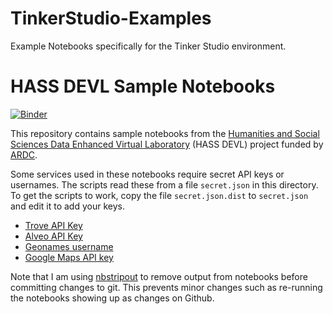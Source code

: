 # TinkerStudio-Examples
Example Notebooks specifically for the Tinker Studio environment.

# HASS DEVL Sample Notebooks

[![Binder](https://mybinder.org/badge.svg)](https://mybinder.org/v2/gh/HASSCloud/hassdevl-samples.git/master)

This repository contains sample notebooks from the [Humanities and Social Sciences Data 
Enhanced Virtual Laboratory](https://hasscloud.net.au/) (HASS DEVL) project funded by 
[ARDC](https://nectar.org.au/).  

Some services used in these notebooks require secret API keys or usernames.  The scripts read these
from a file `secret.json` in this directory.   To get the scripts to work, copy the file `secret.json.dist` 
to `secret.json` and edit it to add your keys. 

- [Trove API Key](http://help.nla.gov.au/trove/building-with-trove/api)
- [Alveo API Key](http://alveo.edu.au/documentation/getting-access-to-alveo-and-galaxy/whats-an-api-key/)
- [Geonames username](http://www.geonames.org/login)
- [Google Maps API key](https://developers.google.com/maps/documentation/javascript/get-api-key)
    
Note that I am using [nbstripout](https://github.com/kynan/nbstripout) to remove output from notebooks
before committing changes to git.  This prevents minor changes such as re-running the notebooks showing up
as changes on Github.

